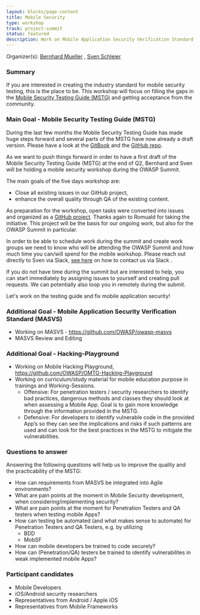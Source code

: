 ```yaml
---
layout: blocks/page-content
title: Mobile Security
type: workshop
track: project-summit
status: featured
description: Work on Mobile Application Security Verification Standard (MASVS) , Mobile Security Testing Guide (MSTG), Hacking-Playground 
---
```


Organizer(s): [Bernhard Mueller](../Participants/Bernhard-Mueller.html) , [Sven Schleier](../Participants/Sven-Schleier.html)


### Summary

If you are interested in creating the industry standard for mobile security testing, this is the place to be. This workshop will focus on filling the gaps in the [Mobile Security Testing Guide (MSTG)](https://github.com/OWASP/owasp-mstg) and getting acceptance from the community.


### Main Goal - Mobile Security Testing Guide (MSTG)

During the last few months the Mobile Security Testing Guide has made huge steps forward and several parts of the MSTG have now already a draft version. Please have a look at the [GitBook](https://b-mueller.gitbooks.io/owasp-mobile-security-testing-guide/content/) and the [GitHub repo](https://github.com/OWASP/owasp-mstg).

As we want to push things forward in order to have a first draft of the Mobile Security Testing Guide (MSTG) at the end of Q2, Bernhard and Sven will be holding a mobile security workshop during the OWASP Summit.

The main goals of the five days workshop are:

* Close all existing issues in our GitHub project,
* enhance the overall quality through QA of the existing content.

As preparation for the workshop, open tasks were converted into issues and organized as a [GitHub project](https://github.com/OWASP/owasp-mstg/projects/1). Thanks again to Romuald for taking the initiative. This project will be the basis for our ongoing work, but also for the OWASP Summit in particular.

In order to be able to schedule work during the summit and create work groups we need to know who will be attending the OWASP Summit and how much time you can/will spend for the mobile workshop. Please reach out directly to Sven via Slack, [see here](https://github.com/OWASP/owasp-mstg#contributions-feature-requests-and-feedback) on how to contact us via Slack .

If you do not have time during the summit but are interested to help, you can start immediately by assigning issues to yourself and creating pull requests. We can potentially also loop you in remotely during the submit.

Let's work on the testing guide and fix mobile application security!


### Additional Goal - Mobile Application Security Verification Standard (MASVS)
* Working on MASVS - https://github.com/OWASP/owasp-masvs
* MASVS Review and Editing


### Additional Goal - Hacking-Playground
* Working on Mobile Hacking Playground, https://github.com/OWASP/OMTG-Hacking-Playground
* Working on curriculum/study material for mobile education purpose in trainings and Working-Sessions.
   * Offensive: For penetration testers / security researchers to identify bad practices, dangerous methods and classes they should look at when assessing a Mobile App. Goal is to gain more knowledge through the information provided in the MSTG.
   * Defensive: For developers to identify vulnerable code in the provided App’s so they can see the implications and risks if such patterns are used and can look for the best practices in the MSTG to mitigate the vulnerabilities.


### Questions to answer

Answering the following questions will help us to improve the quality and the practicability of the MSTG:

* How can requirements from MASVS be integrated into Agile environments?
* What are pain points at the moment in Mobile Security development, when considering/implementing security?
* What are pain points at the moment for Penetration Testers and QA testers when testing mobile Apps?
* How can testing be automated (and what makes sense to automate) for Penetration Testers and QA Testers, e.g. by utilizing
  * BDD
  * MobSF
* How can mobile developers be trained to code securely?
* How can (Penetration/QA) testers be trained to identify vulnerabilites in weak implemented mobile Apps?


### Participant candidates
* Mobile Developers
* iOS/Android security researchers
* Representatives from Android / Apple iOS
* Representatives from Mobile Frameworks
